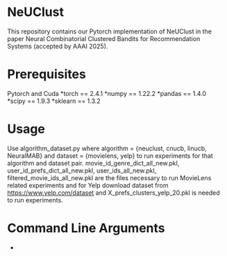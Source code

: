 # NeUClust
This repository contains our Pytorch implementation of NeUClust in the paper Neural Combinatorial Clustered Bandits for Recommendation Systems (accepted by AAAI 2025).

# Prerequisites
Pytorch and Cuda
*torch == 2.4.1
*numpy == 1.22.2
*pandas == 1.4.0
*scipy == 1.9.3
*sklearn == 1.3.2

# Usage
Use algorithm_dataset.py where algorithm = {neuclust, cnucb, linucb, NeuralMAB} and dataset = {movielens, yelp} to run experiments for that algorithm and dataset pair. movie_id_genre_dict_all_new.pkl, user_id_prefs_dict_all_new.pkl, user_ids_all_new.pkl, filtered_movie_ids_all_new.pkl are the files necessary to run MovieLens related experiments and for Yelp download dataset from https://www.yelp.com/dataset and X_prefs_clusters_yelp_20.pkl is needed to run experiments. 

# Command Line Arguments
*
